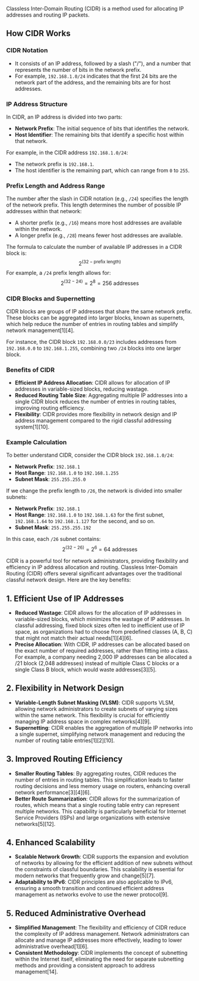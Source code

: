 Classless Inter-Domain Routing (CIDR) is a method used for allocating IP addresses and routing IP packets. 

## **How CIDR Works**

### **CIDR Notation**

- It consists of an IP address, followed by a slash ("/"), and a number that represents the number of bits in the network prefix. 
- For example, `192.168.1.0/24` indicates that the first 24 bits are the network part of the address, and the remaining bits are for host addresses.

### **IP Address Structure**

In CIDR, an IP address is divided into two parts:
- **Network Prefix**: The initial sequence of bits that identifies the network.
- **Host Identifier**: The remaining bits that identify a specific host within that network.

For example, in the CIDR address `192.168.1.0/24`:
- The network prefix is `192.168.1`.
- The host identifier is the remaining part, which can range from `0` to `255`.

### **Prefix Length and Address Range**

The number after the slash in CIDR notation (e.g., `/24`) specifies the length of the network prefix. This length determines the number of possible IP addresses within that network:
- A shorter prefix (e.g., `/16`) means more host addresses are available within the network.
- A longer prefix (e.g., `/28`) means fewer host addresses are available.

The formula to calculate the number of available IP addresses in a CIDR block is:
$$
2^{(32 - \text{prefix length})}
$$
For example, a `/24` prefix length allows for:
$$
2^{(32 - 24)} = 2^8 = 256 \text{ addresses}
$$

### **CIDR Blocks and Supernetting**

CIDR blocks are groups of IP addresses that share the same network prefix. These blocks can be aggregated into larger blocks, known as supernets, which help reduce the number of entries in routing tables and simplify network management[1][4].

For instance, the CIDR block `192.168.0.0/23` includes addresses from `192.168.0.0` to `192.168.1.255`, combining two `/24` blocks into one larger block.

### **Benefits of CIDR**

- **Efficient IP Address Allocation**: CIDR allows for allocation of IP addresses in variable-sized blocks, reducing wastage.
- **Reduced Routing Table Size**: Aggregating multiple IP addresses into a single CIDR block reduces the number of entries in routing tables, improving routing efficiency.
- **Flexibility**: CIDR provides more flexibility in network design and IP address management compared to the rigid classful addressing system[1][10].

### **Example Calculation**

To better understand CIDR, consider the CIDR block `192.168.1.0/24`:
- **Network Prefix**: `192.168.1`
- **Host Range**: `192.168.1.0` to `192.168.1.255`
- **Subnet Mask**: `255.255.255.0`

If we change the prefix length to `/26`, the network is divided into smaller subnets:
- **Network Prefix**: `192.168.1`
- **Host Range**: `192.168.1.0` to `192.168.1.63` for the first subnet, `192.168.1.64` to `192.168.1.127` for the second, and so on.
- **Subnet Mask**: `255.255.255.192`

In this case, each `/26` subnet contains:
$$
2^{(32 - 26)} = 2^6 = 64 \text{ addresses}
$$

CIDR is a powerful tool for network administrators, providing flexibility and efficiency in IP address allocation and routing.
Classless Inter-Domain Routing (CIDR) offers several significant advantages over the traditional classful network design. Here are the key benefits:

## **1. Efficient Use of IP Addresses**

- **Reduced Wastage**: CIDR allows for the allocation of IP addresses in variable-sized blocks, which minimizes the wastage of IP addresses. In classful addressing, fixed block sizes often led to inefficient use of IP space, as organizations had to choose from predefined classes (A, B, C) that might not match their actual needs[1][4][6].
- **Precise Allocation**: With CIDR, IP addresses can be allocated based on the exact number of required addresses, rather than fitting into a class. For example, a company needing 2,000 IP addresses can be allocated a /21 block (2,048 addresses) instead of multiple Class C blocks or a single Class B block, which would waste addresses[3][5].

## **2. Flexibility in Network Design**

- **Variable-Length Subnet Masking (VLSM)**: CIDR supports VLSM, allowing network administrators to create subnets of varying sizes within the same network. This flexibility is crucial for efficiently managing IP address space in complex networks[4][9].
- **Supernetting**: CIDR enables the aggregation of multiple IP networks into a single supernet, simplifying network management and reducing the number of routing table entries[1][2][10].

## **3. Improved Routing Efficiency**

- **Smaller Routing Tables**: By aggregating routes, CIDR reduces the number of entries in routing tables. This simplification leads to faster routing decisions and less memory usage on routers, enhancing overall network performance[3][4][6].
- **Better Route Summarization**: CIDR allows for the summarization of routes, which means that a single routing table entry can represent multiple networks. This capability is particularly beneficial for Internet Service Providers (ISPs) and large organizations with extensive networks[5][12].

## **4. Enhanced Scalability**

- **Scalable Network Growth**: CIDR supports the expansion and evolution of networks by allowing for the efficient addition of new subnets without the constraints of classful boundaries. This scalability is essential for modern networks that frequently grow and change[5][7].
- **Adaptability to IPv6**: CIDR principles are also applicable to IPv6, ensuring a smooth transition and continued efficient address management as networks evolve to use the newer protocol[9].

## **5. Reduced Administrative Overhead**

- **Simplified Management**: The flexibility and efficiency of CIDR reduce the complexity of IP address management. Network administrators can allocate and manage IP addresses more effectively, leading to lower administrative overhead[1][6].
- **Consistent Methodology**: CIDR implements the concept of subnetting within the Internet itself, eliminating the need for separate subnetting methods and providing a consistent approach to address management[14].


